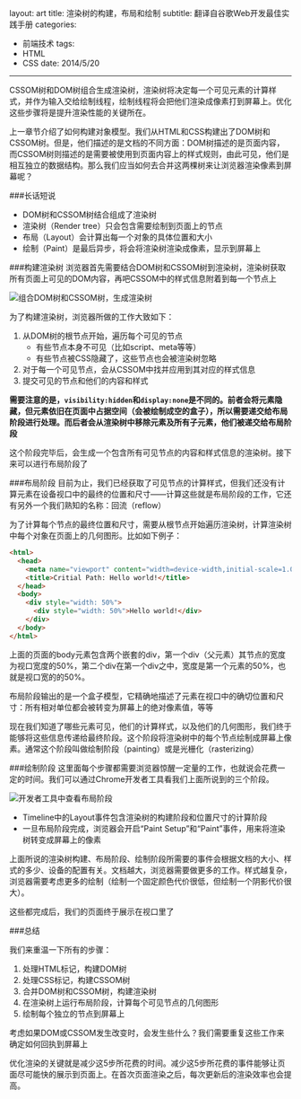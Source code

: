 layout: art
title: 渲染树的构建，布局和绘制
subtitle: 翻译自谷歌Web开发最佳实践手册
categories: 
- 前端技术
tags: 
- HTML
- CSS
date: 2014/5/20
---



CSSOM树和DOM树组合生成渲染树，渲染树将决定每一个可见元素的计算样式，并作为输入交给绘制线程，绘制线程将会把他们渲染成像素打到屏幕上。优化这些步骤将是提升渲染性能的关键所在。

<!-- more -->

上一章节介绍了如何构建对象模型。我们从HTML和CSS构建出了DOM树和CSSOM树。但是，他们描述的是文档的不同方面：DOM树描述的是页面内容，而CSSOM树则描述的是需要被使用到页面内容上的样式规则，由此可见，他们是相互独立的数据结构。那么我们应当如何去合并这两棵树来让浏览器渲染像素到屏幕呢？

###长话短说
* DOM树和CSSOM树结合组成了渲染树
* 渲染树（Render tree）只会包含需要绘制到页面上的节点
* 布局（Layout）会计算出每一个对象的具体位置和大小
* 绘制（Paint）是最后异步，将会将渲染树渲染成像素，显示到屏幕上

###构建渲染树
浏览器首先需要结合DOM树和CSSOM树到渲染树，渲染树获取所有页面上可见的DOM内容，再吧CSSOM中的样式信息附着到每一个节点上

![组合DOM树和CSSOM树，生成渲染树](http://skyinlayerblog.qiniudn.com/blog/img/2014-5-20/7.png)

为了构建渲染树，浏览器所做的工作大致如下：
1. 从DOM树的根节点开始，遍历每个可见的节点
    * 有些节点本身不可见（比如script、meta等等）
    * 有些节点被CSS隐藏了，这些节点也会被渲染树忽略
2. 对于每一个可见节点，会从CSSOM中找并应用到其对应的样式信息
3. 提交可见的节点和他们的内容和样式

**需要注意的是，`visibility:hidden`和`display:none`是不同的。前者会将元素隐藏，但元素依旧在页面中占据空间（会被绘制成空的盒子），所以需要递交给布局阶段进行处理。而后者会从渲染树中移除元素及所有子元素，他们被递交给布局阶段**

这个阶段完毕后，会生成一个包含所有可见节点的内容和样式信息的渲染树。接下来可以进行布局阶段了

###布局阶段
目前为止，我们已经获取了可见节点的计算样式，但我们还没有计算元素在设备视口中的最终的位置和尺寸——计算这些就是布局阶段的工作，它还有另外一个我们熟知的名称：回流（reflow）

为了计算每个节点的最终位置和尺寸，需要从根节点开始遍历渲染树，计算渲染树中每个对象在页面上的几何图形。比如如下例子：

```html
<html>
  <head>
    <meta name="viewport" content="width=device-width,initial-scale=1.0">
    <title>Critial Path: Hello world!</title>
  </head>
  <body>
    <div style="width: 50%">
      <div style="width: 50%">Hello world!</div>
    </div>
  </body>
</html>
```

上面的页面的body元素包含两个嵌套的div，第一个div（父元素）其节点的宽度为视口宽度的50%，第二个div在第一个div之中，宽度是第一个元素的50%，也就是视口宽的的50%。

布局阶段输出的是一个盒子模型，它精确地描述了元素在视口中的确切位置和尺寸：所有相对单位都会被转变为屏幕上的绝对像素值，等等

现在我们知道了哪些元素可见，他们的计算样式，以及他们的几何图形，我们终于能够将这些信息传递给最终阶段。这个阶段将渲染树中的每个节点绘制成屏幕上像素。通常这个阶段叫做绘制阶段（painting）或是光栅化（rasterizing）

###绘制阶段
这里面每个步骤都需要浏览器惊醒一定量的工作，也就说会花费一定的时间。我们可以通过Chrome开发者工具看我们上面所说到的三个阶段。

![开发者工具中查看布局阶段](http://skyinlayerblog.qiniudn.com/blog/img/2014-5-20/8.png)

* Timeline中的Layout事件包含渲染树的构建阶段和位置尺寸的计算阶段
* 一旦布局阶段完成，浏览器会开启“Paint Setup”和“Paint”事件，用来将渲染树转变成屏幕上的像素

上面所说的渲染树构建、布局阶段、绘制阶段所需要的事件会根据文档的大小、样式的多少、设备的配置有关。文档越大，浏览器需要做更多的工作。样式越复杂，浏览器需要考虑更多的绘制（绘制一个固定颜色代价很低，但绘制一个阴影代价很大）。

这些都完成后，我们的页面终于展示在视口里了

###总结

我们来重温一下所有的步骤：
1. 处理HTML标记，构建DOM树
2. 处理CSS标记，构建CSSOM树
3. 合并DOM树和CSSOM树，构建渲染树
4. 在渲染树上运行布局阶段，计算每个可见节点的几何图形
5. 绘制每个独立的节点到屏幕上

考虑如果DOM或CSSOM发生改变时，会发生些什么？我们需要重复这些工作来确定如何回执到屏幕上

优化渲染的关键就是减少这5步所花费的时间。减少这5步所花费的事件能够让页面尽可能快的展示到页面上。在首次页面渲染之后，每次更新后的渲染效率也会提高。

